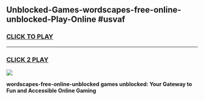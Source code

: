 
## Unblocked-Games-wordscapes-free-online-unblocked-Play-Online #usvaf
<h3>
<a href="https://news.freeplayer.one?title=wordscapes-free-online-unblocked&ref=3">CLICK TO PLAY</a></h3>
<hr>

<h3>
<a href="https://news.freeplayer.one?title=wordscapes-free-online-unblocked&ref=3">CLICK 2 PLAY</a>
  
</h3>

<a href="https://news.freeplayer.one?title=wordscapes-free-online-unblocked&ref=3"><img src="https://clearcache.store/games.png"></a>


**wordscapes-free-online-unblocked games unblocked: Your Gateway to Fun and Accessible Online Gaming**
